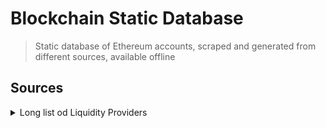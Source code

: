 # Blockchain Static Database

> Static database of Ethereum accounts, scraped and generated from different sources, available offline

## Sources

<details>
  <summary>Long list od Liquidity Providers</summary>

  - [x] Uniswap V1
  - [x] Uniswap V2
  - [x] Uniswap V3
  - [x] Sushiswap
  - [ ] Mooniswap
  - [ ] Balancer V1
  - [ ] Balancer V2
  - [ ] Balancer V2 Aave Wrapper
  - [ ] Compound
  - [ ] Curve
  - [ ] Curve Spell
  - [ ] Curve SGT
  - [ ] Curve Threshold
  - [ ] Curve Yfi
  - [ ] Curve 3CRV
  - [ ] Curve V2
  - [ ] Curve V2 EURS
  - [ ] Curve V2 EURT
  - [ ] Curve V2 XAUt
  - [ ] Curve V2 ETH CRV
  - [ ] Curve V2 ETH CVX
  - [ ] Curve V2 ETH Pal
  - [ ] Curve V2 2crypto
  - [ ] Chai
  - [ ] Oasis
  - [ ] Kyber
  - [ ] Kyber DMM
  - [ ] KyberSwap Elastic
  - [ ] Aave
  - [ ] Aave V2
  - [ ] yearn
  - [ ] Bancor
  - [ ] Bancor V3
  - [ ] PMM
  - [ ] PMM2
  - [ ] PMM2_2
  - [ ] PMM3
  - [ ] PMM4
  - [ ] PMM8
  - [ ] PMM9
  - [ ] C.R.E.A.M Swap
  - [ ] C.R.E.A.M Finance
  - [ ] Swerve
  - [ ] BlackholeSwap
  - [ ] DODO
  - [ ] DODO v2
  - [ ] Value Liquid
  - [ ] Shell
  - [ ] DeFi Swap
  - [ ] Sake Swap
  - [ ] Lua Swap
  - [ ] Mini Swap
  - [ ] MStable
  - [ ] Synthetix
  - [ ] Synthetix Atomic
  - [ ] Wrapped Synthetix
  - [ ] LiDo
  - [ ] 1INCH LP v1.0
  - [ ] 1INCH LP v1.1
  - [ ] 1inch Limit Order Protocol
  - [ ] 1inch Limit Order Protocol V2
  - [ ] Fixed Rate Swap
  - [ ] LINKSWAP
  - [ ] sFinance
  - [ ] PSM USDC
  - [ ] POWERINDEX
  - [ ] xSigma
  - [ ] Smoothy Finance
  - [ ] Saddle Finance
  - [ ] sETH Wrapper
  - [ ] DFX Finance
  - [ ] Fixed Fee Swap
  - [ ] Convergence X
  - [ ] Swapr
  - [ ] Clipper
  - [ ] ShibaSwap
  - [ ] Unifi
  - [ ] LiqPool X
  - [ ] Hashflow
  - [ ] PSM USDP
  - [ ] wstETH
  - [ ] DeFi Plaza
  - [ ] Synapse
  - [ ] Pooltogether
  - [ ] Clipper RFQ
  - [ ] ElasticSwap
  - [ ] FraxSwap
  - [ ] RadioShack
  - [ ] Stable Plaza
  - [ ] 0x Limit Order

  <small>Sourced from <a href="https://configs.1inch.io/frontend/liquidity-sources/1/liquidity-sources.json">1inch</a></small>

</details>
